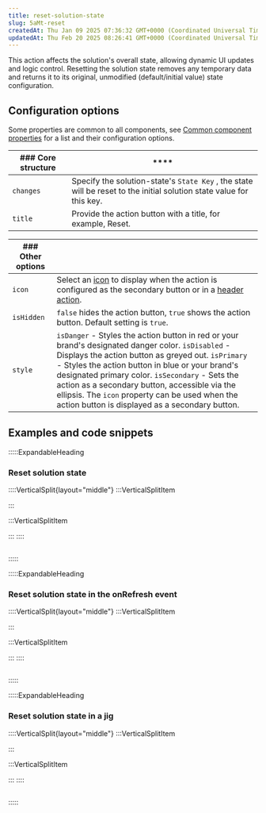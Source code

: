 ```yaml
---
title: reset-solution-state
slug: 5aMt-reset
createdAt: Thu Jan 09 2025 07:36:32 GMT+0000 (Coordinated Universal Time)
updatedAt: Thu Feb 20 2025 08:26:41 GMT+0000 (Coordinated Universal Time)
---
```


This action affects the solution's overall state, allowing dynamic UI updates and logic control. Resetting the solution state removes any temporary data and returns it to its original, unmodified (default/initial value) state configuration.

## Configuration options

Some properties are common to all components, see [Common component properties](docId\:LLnTD-rxe8FmH7WpC5cZb) for a list and their configuration options.

| ### Core structure | ****                                                                                                                 |
| ------------------ | -------------------------------------------------------------------------------------------------------------------- |
| `changes`          | Specify the solution-state's `State Key` , the state will be reset to the initial solution state value for this key. |
| `title`            | Provide the action button with a title, for example, Reset.                                                          |

| ### Other options |                                                                                                                                                                                                                                                                                                                                                                                                                                    |
| ----------------- | ---------------------------------------------------------------------------------------------------------------------------------------------------------------------------------------------------------------------------------------------------------------------------------------------------------------------------------------------------------------------------------------------------------------------------------- |
| `icon`            | Select an [icon]() to display when the action is configured as the secondary button or in a [header action](./../Components/jig-header.md).                                                                                                                                                                                                                                                                                        |
| `isHidden`        | `false` hides the action button, `true` shows the action button. Default setting is `true`.                                                                                                                                                                                                                                                                                                                                        |
| `style`           | `isDanger` - Styles the action button in red or your brand's designated danger color.&#xA;`isDisabled` - Displays the action button as greyed out.&#xA;`isPrimary` - Styles the action button in blue or your brand's designated primary color.&#xA;`isSecondary` - Sets the action as a secondary button, accessible via the ellipsis. The `icon` property can be used when the action button is displayed as a secondary button. |

## Examples and code snippets 

:::::ExpandableHeading
### Reset solution state

::::VerticalSplit{layout="middle"}
:::VerticalSplitItem

:::

:::VerticalSplitItem

:::
::::

```yaml
```
:::::

:::::ExpandableHeading
### Reset solution state in the onRefresh event

::::VerticalSplit{layout="middle"}
:::VerticalSplitItem

:::

:::VerticalSplitItem

:::
::::

```yaml
```
:::::

:::::ExpandableHeading
### Reset solution state in a jig

::::VerticalSplit{layout="middle"}
:::VerticalSplitItem

:::

:::VerticalSplitItem

:::
::::

```yaml
```
:::::

